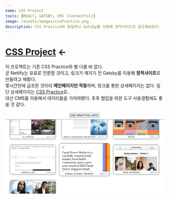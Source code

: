 ```yaml
---
name: CSS Project
tools: [REACT, GATSBY, CMS (Contentful)]
image: /assets/images/cssPractice.png
description: CSS Practice와 동일하나 Gatsby를 이용해 정적사이트로 급조해보았다.
---
```


# [CSS Project](https://cssportfoliomain.gatsbyjs.io/) <-

이 프로젝트는 기존 CSS Practice와 별 다를 바 없다.<br>
곧 Netlify는 유료로 전환할 것이고, 링크가 깨지기 전 Gatsby를 이용해 **정적사이트**로 만들려고 해봤다.<br>
몇시간만에 급조한 것이라 **메인페이지만 작동**하며, 링크를 통한 상세페이지는 없다. 일단 상세페이지는 [CSS Practice](https://sonyun247-css.netlify.app/)로..<br>
대신 CMS를 이용해서 데이터들을 가져와봤다. 추후 협업을 위한 도구 사용경험에도 좋을 것 같다.

![preview](/assets/images/cssPractice.png)
